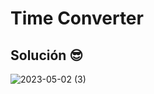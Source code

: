 # Time Converter

## Solución 😎
![2023-05-02 (3)](https://user-images.githubusercontent.com/52138695/236652094-bc75b159-1a2a-43bd-9705-f36b33b1f18d.png)
